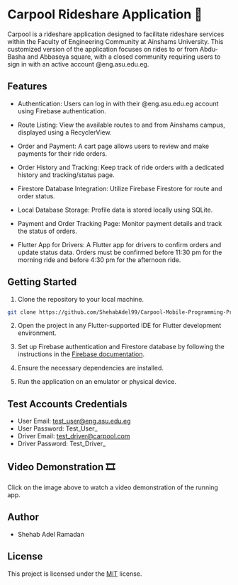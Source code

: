 # Carpool Rideshare Application 🚗

Carpool is a rideshare application designed to facilitate rideshare services within the Faculty of Engineering Community at Ainshams University. This customized version of the application focuses on rides to or from Abdu-Basha and Abbaseya square, with a closed community requiring users to sign in with an active account @eng.asu.edu.eg.

## Features

- Authentication: Users can log in with their @eng.asu.edu.eg account using Firebase authentication.

- Route Listing: View the available routes to and from Ainshams campus, displayed using a RecyclerView.

- Order and Payment: A cart page allows users to review and make payments for their ride orders.

- Order History and Tracking: Keep track of ride orders with a dedicated history and tracking/status page.

- Firestore Database Integration: Utilize Firebase Firestore for route and order status.

- Local Database Storage: Profile data is stored locally using SQLite.

- Payment and Order Tracking Page: Monitor payment details and track the status of orders.

- Flutter App for Drivers: A Flutter app for drivers to confirm orders and update status data. Orders must be confirmed before 11:30 pm for the morning ride and before 4:30 pm for the afternoon ride.



## Getting Started


1) Clone the repository to your local machine.

```bash
git clone https://github.com/ShehabAdel99/Carpool-Mobile-Programming-Project.git
```
2) Open the project in any Flutter-supported IDE for Flutter development environment.

3) Set up Firebase authentication and Firestore database by following the instructions in the [Firebase documentation](https://firebase.google.com/docs).

4) Ensure the necessary dependencies are installed.

5) Run the application on an emulator or physical device.

## Test Accounts Credentials

- User Email: test_user@eng.asu.edu.eg
- User Password: Test_User_
- Driver Email: test_driver@carpool.com
- Driver Password: Test_Driver_

## Video Demonstration 🎞️

Click on the image above to watch a video demonstration of the running app.

## Author
- Shehab Adel Ramadan

## License

This project is licensed under the [MIT](https://choosealicense.com/licenses/mit/) license.
